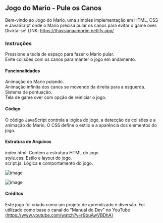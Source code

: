 ## Jogo do Mario - Pule os Canos
Bem-vindo ao Jogo do Mario, uma simples implementação em HTML, CSS e JavaScript onde o Mario precisa pular os canos para evitar o game over. Divirta-se!
LINK: https://thassianaamorim.netlify.app/ 

### Instruções
Pressione a tecla de espaço para fazer o Mario pular.  
Evite colisões com os canos para manter o jogo em andamento.

#### Funcionalidades
Animação do Mario pulando.  
Animação infinita dos canos se movendo da direita para a esquerda.  
Sistema de pontuação.  
Tela de game over com opção de reiniciar o jogo.

#### Código
O código JavaScript controla a lógica do jogo, a detecção de colisões e a animação do Mario. O CSS define o estilo e a aparência dos elementos do jogo.

#### Estrutura de Arquivos
index.html: Contém a estrutura HTML do jogo.  
style.css: Estilo e layout do jogo.  
script.js: Lógica e comportamento do jogo.  


![image](https://github.com/ThassiAmorim/Que-Mario-/assets/62359485/88b826d8-343a-44dd-b1fe-fa9e467ad69a)

![image](https://github.com/ThassiAmorim/Que-Mario-/assets/62359485/c71e96d8-7bb4-4ef3-8f3c-4c807628cf13)


#### Créditos
Este jogo foi criado como um projeto de aprendizado e diversão. Foi utilizado como base o canal do "Manual do Dev" no YouTube  
[(https://www.youtube.com/watch?v=r9buAwVBDhA)](https://www.youtube.com/@ManualdoDev)




